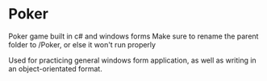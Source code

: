 # Poker
Poker game built in c# and windows forms
Make sure to rename the parent folder to /Poker, or else it won't run properly


Used for practicing general windows form application, as well as writing in an object-orientated format.
